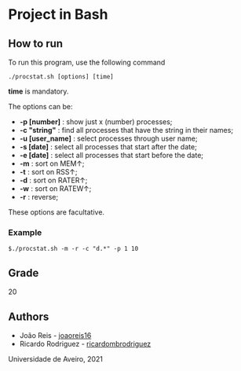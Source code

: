 # Project in Bash

## How to run
To run this program, use the following command
```
./procstat.sh [options] [time]
```
**time** is mandatory.

The options can be:
* **-p [number]** : show just x (number) processes;
* **-c "string"** : find all processes that have the string in their names;
* **-u [user_name]** : select processes through user name;
* **-s [date]** : select all processes that start after the date;
* **-e [date]** : select all processes that start before the date;
* **-m** : sort on MEM↑;
* **-t** : sort on RSS↑;
* **-d** : sort on RATER↑;
* **-w** : sort on RATEW↑;
* **-r** : reverse;

These options are facultative.

### Example
```
$./procstat.sh -m -r -c "d.*" -p 1 10
```
## Grade
20

## Authors
* João Reis - [joaoreis16](https://github.com/joaoreis16)
* Ricardo Rodriguez - [ricardombrodriguez](https://github.com/ricardombrodriguez)



Universidade de Aveiro, 2021
